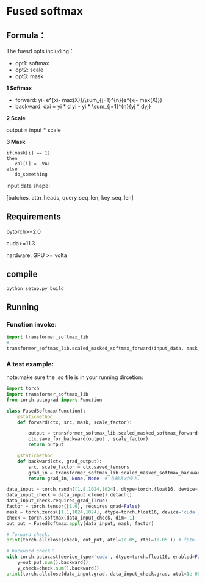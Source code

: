 
# Fused softmax

## Formula： 

The fuesd opts including：
* opt1: softmax
* opt2: scale
* opt3: mask

**1 Softmax**
 
* forward:  yi=e^{xi- max(X)}/\sum_{j=1}^{n}{e^{xj- max(X)}}
* backward: dxi = yi * d yi - yi * \sum_{j=1}^{n}{yj * dyj}  

**2 Scale**

output = input * scale

**3 Mask**
```textmate
if(mask[i] == 1) 
then 
   val[i] = -VAL 
else 
   do_something
```

input data shape: 

[batches, attn_heads, query_seq_len, key_seq_len]



## Requirements

pytorch>=2.0

cuda>=11.3

hardware: GPU >= volta

## compile

```
python setup.py build
```

## Running

### Function invoke: 
```python
import transformer_softmax_lib
# ...
transformer_softmax_lib.scaled_masked_softmax_forward(input_data, mask, scale_factor)
```

### A test example:

note:make sure the .so file is in your running dircetion:

```python
import torch
import transformer_softmax_lib
from torch.autograd import Function

class FusedSoftmax(Function):
    @staticmethod
    def forward(ctx, src, mask, scale_factor):

        output = transformer_softmax_lib.scaled_masked_softmax_forward(src, mask, scale_factor[0])
        ctx.save_for_backward(output , scale_factor)
        return output

    @staticmethod
    def backward(ctx, grad_output):
        src, scale_factor = ctx.saved_tensors
        grad_in = transformer_softmax_lib.scaled_masked_softmax_backward(grad_output, src, scale_factor[0])
        return grad_in, None, None  # 与输入对应上。

data_input = torch.randn([1,8,1024,1024], dtype=torch.float16, device='cuda', requires_grad=True)
data_input_check = data_input.clone().detach()
data_input_check.requires_grad_(True)
factor = torch.tensor([1.0], requires_grad=False)
mask = torch.zeros([1,1,1024,1024], dtype=torch.float16, device='cuda', requires_grad=False)
check = torch.softmax(data_input_check, dim=-1)
out_put = FusedSoftmax.apply(data_input, mask, factor)

# forward check:
print(torch.allclose(check, out_put, atol=1e-05, rtol=1e-05 )) # fp16 

# backward check：
with torch.autocast(device_type='cuda', dtype=torch.float16, enabled=False):
    y=out_put.sum().backward()
    y_check=check.sum().backward()
print(torch.allclose(data_input.grad, data_input_check.grad, atol=1e-05, rtol=1e-05 ))
```
